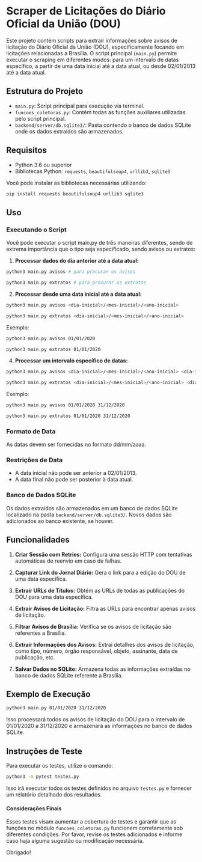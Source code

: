 # Scraper de Licitações do Diário Oficial da União (DOU)

Este projeto contém scripts para extrair informações sobre avisos de licitação do Diário Oficial da União (DOU), especificamente focando em licitações relacionadas a Brasília. O script principal (`main.py`) permite executar o scraping em diferentes modos: para um intervalo de datas específico, a partir de uma data inicial até a data atual, ou desde 02/01/2013 até a data atual.

## Estrutura do Projeto

- `main.py`: Script principal para execução via terminal.
- `funcoes_coletoras.py`: Contém todas as funções auxiliares utilizadas pelo script principal.
- `backend/server/db.sqlite3/`: Pasta contendo o banco de dados SQLite onde os dados extraídos são armazenados.

## Requisitos

- Python 3.6 ou superior
- Bibliotecas Python: `requests`, `beautifulsoup4`, `urllib3`, `sqlite3`

Você pode instalar as bibliotecas necessárias utilizando:
```sh
pip install requests beautifulsoup4 urllib3 sqlite3
```
## Uso
### Executando o Script
Você pode executar o script main.py de três maneiras diferentes, sendo de extrema importância que o tipo seja especificado, sendo avisos ou extratos:

1. **Processar dados do dia anterior até a data atual:**

```sh
python3 main.py avisos # para procurar os avisos
```
```sh
python3 main.py extratos # para procurar os extratos
```
2. **Processar desde uma data inicial até a data atual:**
```sh
python3 main.py avisos <dia-inicial>/<mes-inicial>/<ano-inicial>
```
```sh
python3 main.py extratos <dia-inicial>/<mes-inicial>/<ano-inicial>
```
Exemplo:

```sh
python3 main.py avisos 01/01/2020
```
```sh
python3 main.py extratos 01/01/2020
```
4. **Processar um intervalo específico de datas:**

```sh
python3 main.py avisos <dia-inicial>/<mes-inicial>/<ano-inicial> <dia-final>/<mes-final>/<ano-final>
```
```sh
python3 main.py extratos <dia-inicial>/<mes-inicial>/<ano-inicial> <dia-final>/<mes-final>/<ano-final>
```
Exemplo:

```sh
python3 main.py avisos 01/01/2020 31/12/2020
```
```sh
python3 main.py extratos 01/01/2020 31/12/2020
```

### Formato de Data
As datas devem ser fornecidas no formato dd/mm/aaaa.

### Restrições de Data
- A data inicial não pode ser anterior a 02/01/2013.
- A data final não pode ser posterior à data atual.
  
### Banco de Dados SQLite
Os dados extraídos são armazenados em um banco de dados SQLite localizado na pasta ```backend/server/db.sqlite3/```. Novos dados são adicionados ao banco existente, se houver.

## Funcionalidades
1. **Criar Sessão com Retries:**
Configura uma sessão HTTP com tentativas automáticas de reenvio em caso de falhas.

2. **Capturar Link do Jornal Diário:**
Gera o link para a edição do DOU de uma data específica.

3. **Extrair URLs de Títulos:**
Obtém as URLs de todas as publicações do DOU para uma data específica.

4. **Extrair Avisos de Licitação:**
Filtra as URLs para encontrar apenas avisos de licitação.

5. **Filtrar Avisos de Brasília:**
Verifica se os avisos de licitação são referentes a Brasília.

6. **Extrair Informações dos Avisos:**
Extrai detalhes dos avisos de licitação, como tipo, número, órgão responsável, objeto, assinante, data de publicação, etc.

7. **Salvar Dados no SQLite:**
Armazena todas as informações extraídas no banco de dados SQLite referente a Brasília.

## Exemplo de Execução
```sh
python3 main.py 01/01/2020 31/12/2020
```
Isso processará todos os avisos de licitação do DOU para o intervalo de 01/01/2020 a 31/12/2020 e armazenará as informações no banco de dados SQLite.

## Instruções de Teste
Para executar os testes, utilize o comando:

```bash
python3 -m pytest testes.py
```
Isso irá executar todos os testes definidos no arquivo `testes.py` e fornecer um relatório detalhado dos resultados.

#### Considerações Finais
Esses testes visam aumentar a cobertura de testes e garantir que as funções no módulo ```funcoes_coletoras.py``` funcionem corretamente sob diferentes condições. Por favor, revise os testes adicionados e informe caso haja alguma sugestão ou modificação necessária.

Obrigado!